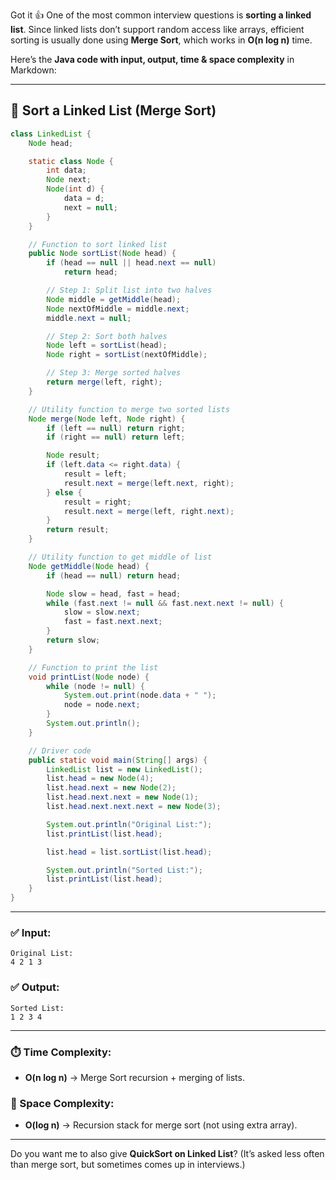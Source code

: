 Got it 👍
One of the most common interview questions is **sorting a linked list**. Since linked lists don’t support random access like arrays, efficient sorting is usually done using **Merge Sort**, which works in **O(n log n)** time.

Here’s the **Java code with input, output, time & space complexity** in Markdown:

---

## 📌 Sort a Linked List (Merge Sort)

```java
class LinkedList {
    Node head;

    static class Node {
        int data;
        Node next;
        Node(int d) {
            data = d;
            next = null;
        }
    }

    // Function to sort linked list
    public Node sortList(Node head) {
        if (head == null || head.next == null)
            return head;

        // Step 1: Split list into two halves
        Node middle = getMiddle(head);
        Node nextOfMiddle = middle.next;
        middle.next = null;

        // Step 2: Sort both halves
        Node left = sortList(head);
        Node right = sortList(nextOfMiddle);

        // Step 3: Merge sorted halves
        return merge(left, right);
    }

    // Utility function to merge two sorted lists
    Node merge(Node left, Node right) {
        if (left == null) return right;
        if (right == null) return left;

        Node result;
        if (left.data <= right.data) {
            result = left;
            result.next = merge(left.next, right);
        } else {
            result = right;
            result.next = merge(left, right.next);
        }
        return result;
    }

    // Utility function to get middle of list
    Node getMiddle(Node head) {
        if (head == null) return head;

        Node slow = head, fast = head;
        while (fast.next != null && fast.next.next != null) {
            slow = slow.next;
            fast = fast.next.next;
        }
        return slow;
    }

    // Function to print the list
    void printList(Node node) {
        while (node != null) {
            System.out.print(node.data + " ");
            node = node.next;
        }
        System.out.println();
    }

    // Driver code
    public static void main(String[] args) {
        LinkedList list = new LinkedList();
        list.head = new Node(4);
        list.head.next = new Node(2);
        list.head.next.next = new Node(1);
        list.head.next.next.next = new Node(3);

        System.out.println("Original List:");
        list.printList(list.head);

        list.head = list.sortList(list.head);

        System.out.println("Sorted List:");
        list.printList(list.head);
    }
}
```

---

### ✅ Input:

```
Original List:
4 2 1 3
```

### ✅ Output:

```
Sorted List:
1 2 3 4
```

---

### ⏱️ Time Complexity:

* **O(n log n)** → Merge Sort recursion + merging of lists.

### 💾 Space Complexity:

* **O(log n)** → Recursion stack for merge sort (not using extra array).

---

Do you want me to also give **QuickSort on Linked List**? (It’s asked less often than merge sort, but sometimes comes up in interviews.)
